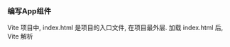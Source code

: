 ### 编写App组件
Vite 项目中, index.html 是项目的入口文件, 在项目最外层.
加载 index.html 后, Vite 解析 <script type="module" src="xxx"> 指向的 JavaScript
Vue3 中是通过 createApp 函数创建一个应用实例

### OptionsAPI与CompositionAPI

### setup与OptionsAPI
data和methods可以同setup同时存在